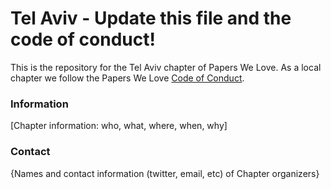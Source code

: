 # Tel Aviv - Update this file and the code of conduct!

This is the repository for the Tel Aviv chapter of Papers We Love. As a local chapter we follow the Papers We Love [Code of Conduct](https://github.com/papers-we-love/tel-aviv/blob/master/code-of-conduct.md).

### Information

[Chapter information: who, what, where, when, why]

### Contact

{Names and contact information (twitter, email, etc) of Chapter organizers}

